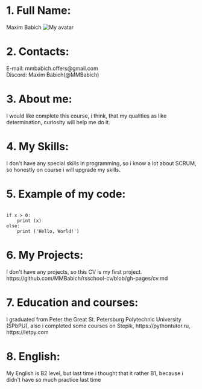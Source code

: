 <h1>1. Full Name:</h1>
Maxim Babich
<img
  src="https://www.google.com/url?sa=i&url=https%3A%2F%2Fwww.amazon.com%2FAyanokoji-Kiyotaka-Classroom-Posters-16x24Unframe%2Fdp%2FB0CM6ND1LS&psig=AOvVaw2_kWamB-tDzp2dnw_Kmybx&ust=1718915513924000&source=images&cd=vfe&opi=89978449&ved=0CBEQjRxqFwoTCICh2LjB6IYDFQAAAAAdAAAAABAE"
  alt="My avatar" /></img>
<h1>2. Contacts:</h1>
E-mail: mmbabich.offers@gmail.com<br>
Discord: Maxim Babich(@MMBabich)
<h1>3. About me:</h1>
I would like complete this course, i think, that my qualities as like determination, curiosity will help me do it.
<h1>4. My Skills:</h1>
I don't have any special skills in programming, so i know a lot about SCRUM, so honestly on course i will upgrade my skills.
<h1>5. Example of my code:</h1>
<pre><code>
if x > 0:
	print (x)
else:
	print ('Hello, World!')
</code></pre>
<h1>6. My Projects:</h1>
I don't have any projects, so this CV is my first project.
<link>https://github.com/MMBabich/rsschool-cv/blob/gh-pages/cv.md</link>
<h1>7. Education and courses:</h1>
I graduated from Peter the Great St. Petersburg Polytechnic University (SPbPU), also i completed some courses on Stepik, https://pythontutor.ru, https://letpy.com
<h1>8. English:</h1>
My English is B2 level, but last time i thought that it rather B1, because i didn't have so much practice last time
